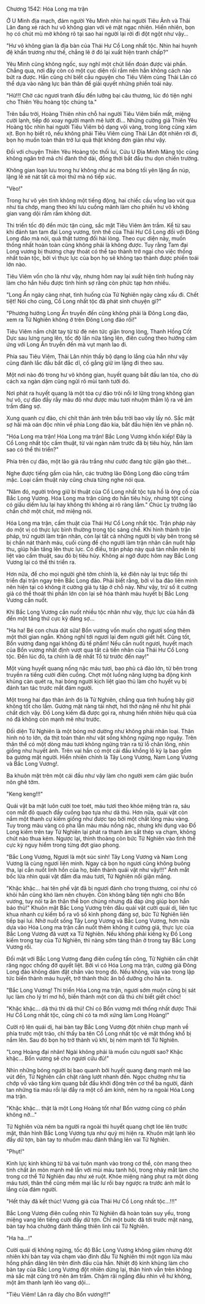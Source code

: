




Chương 1542: Hóa Long ma trận


Ở U Minh địa mạch, đám người Yêu Minh nhìn hai người Tiêu Ảnh và Thải Lân đang xé rách hư vô không gian với vẻ mặt ngạc nhiên. Hiển nhiên, bọn họ có chút mù mờ không rõ tại sao hai người lại rời đi đột ngột như vậy…

"Hư vô không gian là địa bàn của Thái Hư Cổ Long nhất tộc. Nhìn hai huynh đệ khẩn trương như thế, chẳng lẽ ở đó lại xuất hiện tranh chấp?"

Yêu Minh cũng không ngốc, suy nghĩ một chút liền đoán được vài phần. Chẳng qua, nơi đây còn có một cục diện rối rắm nên hắn không cách nào bứt ra được. Hắn cũng chỉ biết cầu nguyện cho Tiêu Viêm cùng Thải Lân có thể dựa vào năng lực bản thân để giải quyết những phiền toái này.

"Hừ!!! Chờ các ngươi tranh đấu đến lưỡng bại câu thương, lúc đó tiện nghi cho Thiên Yêu hoàng tộc chúng ta."

Trên bầu trời, Hoàng Thiên nhìn chỗ hai người Tiêu Viêm biến mất, miệng cười lạnh, tiếp đó xoay người mạnh mẽ lướt đi… Những cường giả Thiên Yêu Hoàng tộc nhìn hai người Tiêu Viêm bộ dạng vội vàng, trong lòng cũng xám xịt. Bọn họ biết rõ, nếu không phải Tiêu Viêm cùng Thải Lân đột nhiên rời đi, bọn họ muốn toàn thân trở lui quả thật không đơn giản như vậy.

Đối với chuyện Thiên Yêu Hoàng tộc thối lui, Cửu U Địa Minh Mãng tộc cũng không ngăn trở mà chỉ đành thở dài, đồng thời bắt đầu thu dọn chiến trường.

Không gian loạn lưu trong hư không như ác ma bóng tối yên lặng ẩn núp, lặng lẽ xé nát tất cả mọi thứ mà nó tiếp xúc.

"Vèo!"

Trong hư vô yên tĩnh không một tiếng động, hai chiếc cầu vồng lao vút qua như tia chớp, mang theo khí lưu cuồng mãnh làm cho phiến hư vô không gian vang dội rầm rầm không dứt.

Thi triển tốc độ đến mức tận cùng, sắc mặt Tiêu Viêm âm trầm. Kể từ sau khi đánh tan tam đại Long vương, tình thế của Thái Hư Cổ Long đối với Đông Long đảo mà nói, quả thật tương đối hài lòng. Theo cục diện này, muốn thống nhất hoàn toàn cũng không phải là không được. Tuy rằng Tam đại Long vương bị thương chạy thoát có thể tạo thành trở ngại cho việc thống nhất toàn tộc, bởi vì thực lực của bọn họ sẽ không tạo thành được phiền toái lớn nào.

Tiêu Viêm vốn cho là như vậy, nhưng hôm nay lại xuất hiện tình huống này làm cho hắn hiểu được tình hình sợ rằng còn phức tạp hơn nhiều.

"Long Ấn ngày càng nhạt, tình huống của Tử Nghiên ngày càng xấu đi. Chết tiệt! Nói cho cùng, Cổ Long nhất tộc đã phát sinh chuyện gì?"

"Phương hướng Long Ấn truyền đến cũng không phải là Đông Long đảo, xem ra Tử Nghiên không ở trên Đông Long đảo rồi!"

Tiêu Viêm nắm chặt tay từ từ đè nén tức giận trong lòng, Thanh Hồng Cốt Dực sau lưng rung lên, tốc độ lần nữa tăng lên, điên cuồng theo hướng cảm ứng với Long Ấn truyền đến mà vụt mạnh lao đi.

Phía sau Tiêu Viêm, Thải Lân nhìn thấy bộ dạng lo lắng của hắn như vậy cũng đành lắc đầu bất đắc dĩ, cố gắng giữ im lặng đi theo sau.

Một nơi nào đó trong hư vô không gian, huyết quang bắt đầu lan tỏa, cho dù cách xa ngàn dặm cũng ngửi rõ mùi tanh tưởi đó.

Nơi phát ra huyết quang là một tòa cự đảo trôi nổi lơ lững trong không gian hư vô, cự đảo đầy rẫy màu đỏ như được máu tươi nhuộm thẫm lộ ra vẻ âm trầm đáng sợ.

Xung quanh cự đảo, chi chít thân ảnh trên bầu trời bao vây lấy nó. Sắc mặt sợ hãi mà oán độc nhìn về phía Long đảo kia, bắt đầu hiện lên vẻ phẫn nộ.

"Hóa Long ma trận! Hóa Long ma trận! Bắc Long Vương khốn kiếp! Đây là Cổ Long nhất tộc cấm thuật, từ vài ngàn năm trước đã bị tiêu hủy, hắn làm sao có thể thi triển?"

Phía trên cự đảo, một lão giả râu trắng như cước đang tức giận gào thét…

Nghe được tiếng gầm của hắn, các trưởng lão Đông Long đảo cũng trầm mặc. Loại cấm thuật này cũng chưa từng nghe nói qua.

"Năm đó, người trông giữ bí thuật của Cổ Long nhất tộc tựa hồ là ông cố của Bắc Long Vương. Hóa Long ma trận cũng do hắn tiêu hủy, nhưng tột cùng có giấu diếm lưu lại hay không thì không ai rõ ràng lắm." Chúc Ly trưởng lão chần chờ một chút, mở miệng nói.

Hóa Long ma trận, cấm thuật của Thái Hư Cổ Long nhất tộc. Trận pháp này do một vị có thực lực bình thường trong tộc sáng chế. Khi hình thành trận pháp, trừ người làm trận nhãn, còn lại tất cả những người bị vây bên trong sẽ bị chấn nát thành máu, cuối cùng để cho người làm trận nhãn cắn nuốt hấp thu, giúp hắn tăng lên thực lực. Có điều, trận pháp này quá tàn nhẫn nên bị liệt vào cấm thuật, sau đó bị tiêu hủy. Không ai ngờ được hôm nay Bắc Long Vương lại có thể thi triển ra.

Hơn nữa, để cho mọi người ghê tởm chính là, kẻ điên này lại trực tiếp thi triển đại trận ngay trên Bắc Long đảo. Phải biết rằng, bởi vì ba đảo liên minh nên hiện tại có không ít cường giả tụ tập ở chỗ này. Như vậy, trừ số ít cường giả có thể thoát thì phần lớn còn lại sẽ hóa thành máu huyết bị Bắc Long Vương cắn nuốt.

Khi Bắc Long Vương cắn nuốt nhiều tộc nhân như vậy, thực lực của hắn đã đến một tầng thứ cực kỳ đáng sợ…

"Ha ha! Bé con chưa dứt sữa! Bổn vương vốn muốn cho ngươi sống thêm một thời gian ngắn. Không nghĩ tới ngươi lại đem người giết hết. Cũng tốt, Bổn vương đang ngại không đủ tế phẩm! Nếu cắn nuốt ngươi, huyết mạch của Bổn vương nhất định vượt qua tất cả tiền nhân của Thái Hư Cổ Long tộc. Đến lúc đó, ta chính là đệ nhất Tổ từ trước đến nay!"

Một vùng huyết quang nồng nặc máu tươi, bao phủ cả đảo lớn, từ bên trong truyền ra tiếng cười điên cuồng. Chợt một luồng năng lượng ba động kinh khủng càn quét ra, hai bóng người kịch liệt giao thủ làm cho huyết vụ bị đánh tan tác trước mắt đám người.

Một trong hai đạo thân ảnh đó là Tử Nghiên, chẳng qua tình huống bây giờ không tốt cho lắm. Gương mặt nàng tái nhợt, hơi thở nặng nề như hít phải chất dịch vậy. Đồ Long kiếm đã được gọi ra, nhưng hiển nhiên hiệu quả của nó đã không còn mạnh mẽ như trước.

Đối diện Tử Nghiên là một bóng mờ dường như không phải nhân loại. Thân hình nó to lớn, da thịt toàn thân như vật sống không ngừng ngọ nguậy. Trên thân thể có một dòng máu tươi không ngừng tràn ra từ lỗ chân lông, nhìn giống như huyết ảnh. Trên vai hắn có một cái đầu khổng lồ kỳ lạ bao gồm ba gương mặt người. Hiển nhiên chính là Tây Long Vương, Nam Long Vương và Bắc Long Vương!.

Ba khuôn mặt trên một cái đầu như vậy làm cho người xem cảm giác buồn nôn ghê tởm.

"Keng keng!!!"

Quái vật ba mặt luôn cười toe toét, máu tươi theo khóe miệng tràn ra, sáu con mắt đỏ quạch đầy cuồng bạo tựa như dã thú. Hơn nữa, quái vật còn nắm một thanh cự kiếm giống như được tạo bởi một chất lỏng màu vàng. Tuy trong màu vàng có pha lẫn màu máu nồng nặc, nhưng khi đụng vào Đồ Long kiếm trên tay Tử Nghiên lại phát ra thanh âm sắt thép va chạm, không chút nào thua kém. Ngược lại, thỉnh thoảng còn bức Tử Nghiên vào tình thế cực kỳ nguy hiểm trong từng đợt giao phong.

"Bắc Long Vương, Ngươi là một súc sinh! Tây Long Vương và Nam Long Vương là cùng ngươi liên minh. Ngay cả bọn họ ngươi cũng không buông tha, lại cắn nuốt linh hồn của họ, biến thành quái vật như vậy!!!" Ánh mắt bốc lửa nhìn quái vật đầm đìa máu tươi, Tử Nghiên nổi giận mắng.

"Khặc khặc… hai tên phế vật đã bị ngươi đánh cho trọng thương, coi như có khỏi hẳn cũng khó làm nên chuyện. Còn không bằng tiện nghi cho Bổn vương, tuy nói ta ăn thân thể bọn chúng nhưng đã đáp ứng giúp bọn hắn báo thù!" Khuôn mặt Bắc Long Vương trên đầu quái vật cười quái dị, liên tục khua nhanh cự kiếm bổ ra vô số kình phong đáng sợ, bức Tử Nghiên liên tiếp bại lui. Nhờ nuốt sống Tây Long Vương và Bắc Long Vương, hơn nữa dựa vào Hóa Long ma trận cắn nuốt thêm không ít cường giả, thực lực của Bắc Long Vương đã vượt xa Tử Nghiên. Nếu không phải kiêng kỵ Đồ Long kiếm trong tay của Tử Nghiên, thì nàng sớm táng thân ở trong tay Bắc Long Vương rồi.

Đối mặt với Bắc Long Vương đang điên cuồng tấn công, Tử Nghiên cắn chặt răng ngọc chống đỡ quyết liệt. Bởi vì có Hóa Long ma trận, cường giả Đông Long đảo không dám đặt chân vào trong đó. Nếu không, vừa vào trong lập tức biến thành máu huyết, trở thành thức ăn bổ dưỡng cho hắn ta.

"Bắc Long Vương! Thi triển Hóa Long ma trận, ngươi sớm muộn cũng bị sát lục làm cho lý trí mơ hồ, biến thành một con dã thú chỉ biết giết chóc!

"Khặc khặc… dã thú thì dã thú! Chỉ có Bổn vương mới thống nhất được Thái Hư Cổ Long nhất tộc, cũng chỉ có ta mới xứng làm Long Hoàng!"

Cười rộ lên quái dị, hai bàn tay Bắc Long Vương đột nhiên chụp mạnh về phía trước một trảo, chỉ thấy ba tên Cổ Long nhất tộc vẻ mặt thống khổ bị nắm lên. Sau đó bọn họ trở thành vũ khí, bị ném mạnh tới Tử Nghiên.

"Long Hoàng đại nhân! Ngài không phải là muốn cứu người sao? Khặc khặc… Bổn vương sẽ cho ngươi cứu đủ!"

Nhìn những bóng người bị bao quanh bởi huyết quang đang mạnh mẽ lao vút đến, Tử Nghiên cắn chặt răng lướt nhanh đến. Ngọc chưởng như tia chớp vỗ vào tầng kim quang bắt đầu khởi động trên cơ thể ba người, đánh tan những tia máu rồi lại đẩy ra một cổ ám kính, ném họ ra ngoài Hóa Long ma trận.

"Khặc khặc… thật là một Long Hoàng tốt nha! Bổn vương cũng có phần không nỡ…"

Tử Nghiên vừa ném ba người ra ngoài thì huyết quang chợt lóe lên trước mặt, thân hình Bắc Long Vương tựa như quỷ mị hiện ra. Khuôn mặt lạnh lẽo đầy dữ tợn, bàn tay to nhuốm máu đánh thẳng lên vai Tử Nghiên.

"Phụt!"

Kình lực kinh khủng từ bả vai tuôn mạnh vào trong cơ thể, còn mang theo tính chất ăn mòn mạnh mẽ lẫn với mùi máu tanh hôi, trong nháy mắt làm cho trong cơ thể Tử Nghiên đau như xé ruột. Khóe miệng nàng phụt ra một dòng máu tươi, thân thể cũng mềm mại lắc lư rồi bay ngược ra trước ánh mắt lo lắng của đám người.

"Hết thảy đã kết thúc! Vương giả của Thái Hư Cồ Long nhất tộc…!!!"

Bắc Long Vương điên cuồng nhìn Tử Nghiên đã hoàn toàn suy yếu, trong miệng vang lên tiếng cười đầy dữ tợn. Chỉ một bước đã tới trước mặt nàng, bàn tay hóa chưởng đánh thẳng thiên linh cái Tử Nghiên.

"Ha ha…!"

Cười quái dị không ngừng, tốc độ Bắc Long Vương không giảm nhưng đột nhiên khi bàn tay vừa chạm vào đỉnh đầu Từ Nghiên thì một ngọn lửa màu hồng phấn dâng lên trên đỉnh đầu của hắn. Nhiệt độ kinh khủng làm cho bàn tay của Bắc Long Vương đột nhiên dừng lại, thân hình vẫn trên không mà sắc mặt cũng trở nên âm trầm. Chậm rãi ngẩng đầu nhìn về hư không, một âm thanh lạnh lẽo vang dội…

"Tiêu Viêm! Lăn ra đây cho Bổn vương!!!"




